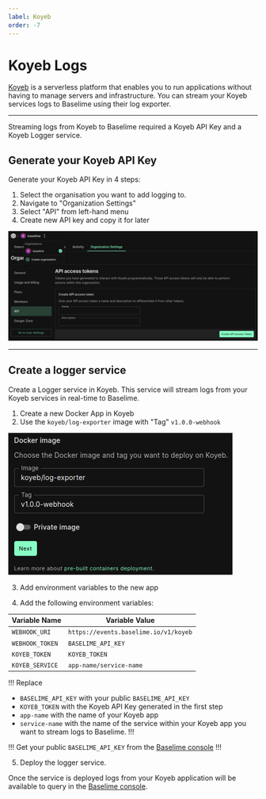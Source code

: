 ```yaml
---
label: Koyeb
order: -7
---
```


# Koyeb Logs
[Koyeb](https://koyeb.com) is a serverless platform that enables you to run applications without having to manage servers and infrastructure. You can stream your Koyeb services logs to Baselime using their log exporter.

---

Streaming logs from Koyeb to Baselime required a Koyeb API Key and a Koyeb Logger service.

## Generate your Koyeb API Key

Generate your Koyeb API Key in 4 steps:

1. Select the organisation you want to add logging to.
2. Navigate to "Organization Settings"
3. Select "API" from left-hand menu
4. Create new API key and copy it for later

![](../../assets/images/illustrations/sending-data/koyeb/step1234.png)

---

## Create a logger service

Create a Logger service in Koyeb. This service will stream logs from your Koyeb services in real-time to Baselime.

1. Create a new Docker App in Koyeb
2. Use the `koyeb/log-exporter` image with "Tag" `v1.0.0-webhook`

![](../../assets/images/illustrations/sending-data/koyeb/step4.png)

3. Add environment variables to the new app

4. Add the following environment variables:

Variable Name | Variable Value
---           | ---
`WEBHOOK_URI`   | `https://events.baselime.io/v1/koyeb`
`WEBHOOK_TOKEN` | `BASELIME_API_KEY`
`KOYEB_TOKEN`   | `KOYEB_TOKEN`
`KOYEB_SERVICE` | `app-name/service-name`


!!!
Replace 
- `BASELIME_API_KEY` with your public `BASELIME_API_KEY`
- `KOYEB_TOKEN` with the Koyeb API Key generated in the first step
- `app-name` with the name of your Koyeb app
- `service-name` with the name of the service within your Koyeb app you want to stream logs to Baselime.
!!!

!!!
Get your public `BASELIME_API_KEY` from the [Baselime console](https://console.baselime.io)
!!!


5. Deploy the logger service.

Once the service is deployed logs from your Koyeb application will be available to query in the [Baselime console](https://console.baselime.io).